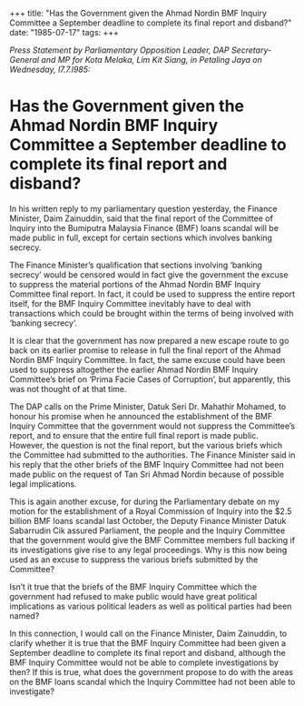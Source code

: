 +++ 
title: "Has the Government given the Ahmad Nordin BMF Inquiry Committee a September deadline to complete its final report and disband?"
date: "1985-07-17"
tags:
+++

_Press Statement by Parliamentary Opposition Leader, DAP Secretary-General and MP for Kota Melaka, Lim Kit Siang, in Petaling Jaya on Wednesday, l7.7.l985:_

# Has the Government given the Ahmad Nordin BMF Inquiry Committee a September deadline to complete its final report and disband?

In his written reply to my parliamentary question yesterday, the Finance Minister, Daim Zainuddin, said that the final report of the Committee of Inquiry into the Bumiputra Malaysia Finance (BMF) loans scandal will be made public in full, except for certain sections which involves banking secrecy.</u>

The Finance Minister’s qualification that sections involving ‘banking secrecy’ would be 
censored would in fact give the government the excuse to suppress the material portions 
of the Ahmad Nordin BMF Inquiry Committee final report. In fact, it could be used to suppress
the entire report itself, for the BMF Inquiry Committee inevitably have to deal with transactions 
which could be brought within the terms of being involved with ‘banking secrecy’.

It is clear that the government has now prepared a new escape route to go back on its earlier promise 
to release in full the final report of the Ahmad Nordin BMF Inquiry Committee. In fact, 
the same excuse could have been used to suppress altogether the earlier Ahmad Nordin BMF
Inquiry Committee’s brief on ‘Prima Facie Cases of Corruption’, but apparently, this was not 
thought of at that time.

The DAP calls on the Prime Minister, Datuk Seri Dr. Mahathir Mohamed, to honour his promise 
when he announced the establishment of the BMF Inquiry Committee that the government would not suppress the Committee’s report, and to ensure that the entire full final report is made public.
However, the question is not the final report, but the various briefs which the Committee had 
submitted to the authorities. The Finance Minister said in his reply that the other briefs of the 
BMF Inquiry Committee had not been made public on the request of Tan Sri Ahmad Nordin 
because of possible legal implications.

This is again another excuse, for during the Parliamentary debate on my motion for the establishment 
of a Royal Commission of Inquiry into the $2.5 billion BMF loans scandal last October, the Deputy Finance Minister Datuk Sabarrudin Cik assured Parliament, the people and the Inquiry Committee
that the government would give the BMF Committee members full backing if its investigations give 
rise to any legal proceedings. Why is this now being used as an excuse to suppress the various briefs submitted by the Committee?

Isn’t it true that the briefs of the BMF Inquiry Committee which the government had refused to make public would have great political implications as various political leaders as well as political parties
had been named?

In this connection, I would call on the Finance Minister, Daim Zainuddin, to clarify whether it is 
true that the BMF Inquiry Committee had been given a September deadline to complete its final report and disband, although the BMF Inquiry Committee would not be able to complete investigations by then? If this is true, what does the government propose to do with the areas on the BMF loans scandal which the Inquiry Committee had not been able to investigate?
 
